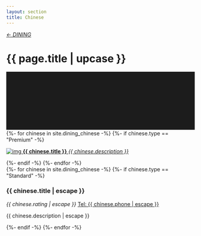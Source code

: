 ```yaml
---
layout: section
title: Chinese
---
```

<div class="content-section">
    <em class="left-text"><a href="dining.html">&larr; DINING</a></em>
    <h1 class="left-text" id="wide-dining">{{ page.title | upcase }}</h1>
    <svg xmlns="http://www.w3.org/2000/svg" viewBox="0 0 650 200">
		<rect width="650" height="200" style="fill:#1c1c1c"/>
	</svg>
</div>

<div class="content">
<div class="decoration"></div>
{%- for chinese in site.dining_chinese -%}
	{%- if chinese.type == "Premium" -%}
	<a href="{{ chinese.url | remove: "/" }}">
		<div class="container no-bottom">
			<p class="column-responsive half-bottom">
			<img src="assets/images/logo/{{ chinese.logo }}.jpg" alt="img">
			<strong>{{ chinese.title }}</strong>
			<em>{{ chinese.description }}</em>
			<div class="clear"></div>
			</p>
		</div>
	</a>
	<div class="decoration"></div>
	{%- endif -%}
{%- endfor -%}

</div><!-- /Premium -->

<div class="content">
	<div class="clear"></div>
	<div class="decoration"></div>
	{%- for chinese in site.dining_chinese -%}
		{%- if chinese.type == "Standard" -%}
		<div class="container">
			<h3>{{ chinese.title | escape }}</h3>
			<em class="ratings">{{ chinese.rating | escape }}</em>
			<a class="contact-call" href="tel:{{ chinese.phone | escape }}">Tel: {{ chinese.phone | escape }}</a>
			<p class="no-bottom">
			{{ chinese.description | escape }}
			</p>
		</div>
		<div class="decoration"></div>
		{%- endif -%}
	{%- endfor -%}

</div><!-- /Standard -->
